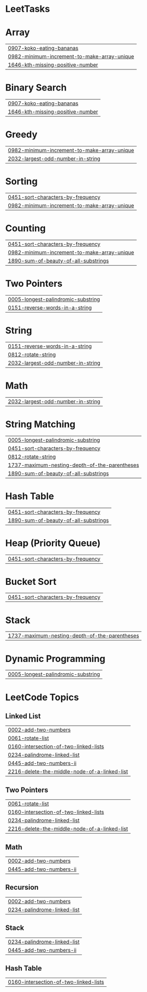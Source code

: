 # LeetTasks


# Array
|  |
| ------- |
| [0907-koko-eating-bananas](https://github.com/codershiv2021/LeetTasks/tree/master/0907-koko-eating-bananas) |
| [0982-minimum-increment-to-make-array-unique](https://github.com/codershiv2021/LeetTasks/tree/master/0982-minimum-increment-to-make-array-unique) |
| [1646-kth-missing-positive-number](https://github.com/codershiv2021/LeetTasks/tree/master/1646-kth-missing-positive-number) |
# Binary Search
|  |
| ------- |
| [0907-koko-eating-bananas](https://github.com/codershiv2021/LeetTasks/tree/master/0907-koko-eating-bananas) |
| [1646-kth-missing-positive-number](https://github.com/codershiv2021/LeetTasks/tree/master/1646-kth-missing-positive-number) |
# Greedy
|  |
| ------- |
| [0982-minimum-increment-to-make-array-unique](https://github.com/codershiv2021/LeetTasks/tree/master/0982-minimum-increment-to-make-array-unique) |
| [2032-largest-odd-number-in-string](https://github.com/codershiv2021/LeetTasks/tree/master/2032-largest-odd-number-in-string) |
# Sorting
|  |
| ------- |
| [0451-sort-characters-by-frequency](https://github.com/codershiv2021/LeetTasks/tree/master/0451-sort-characters-by-frequency) |
| [0982-minimum-increment-to-make-array-unique](https://github.com/codershiv2021/LeetTasks/tree/master/0982-minimum-increment-to-make-array-unique) |
# Counting
|  |
| ------- |
| [0451-sort-characters-by-frequency](https://github.com/codershiv2021/LeetTasks/tree/master/0451-sort-characters-by-frequency) |
| [0982-minimum-increment-to-make-array-unique](https://github.com/codershiv2021/LeetTasks/tree/master/0982-minimum-increment-to-make-array-unique) |
| [1890-sum-of-beauty-of-all-substrings](https://github.com/codershiv2021/LeetTasks/tree/master/1890-sum-of-beauty-of-all-substrings) |
# Two Pointers
|  |
| ------- |
| [0005-longest-palindromic-substring](https://github.com/codershiv2021/LeetTasks/tree/master/0005-longest-palindromic-substring) |
| [0151-reverse-words-in-a-string](https://github.com/codershiv2021/LeetTasks/tree/master/0151-reverse-words-in-a-string) |
# String
|  |
| ------- |
| [0151-reverse-words-in-a-string](https://github.com/codershiv2021/LeetTasks/tree/master/0151-reverse-words-in-a-string) |
| [0812-rotate-string](https://github.com/codershiv2021/LeetTasks/tree/master/0812-rotate-string) |
| [2032-largest-odd-number-in-string](https://github.com/codershiv2021/LeetTasks/tree/master/2032-largest-odd-number-in-string) |
# Math
|  |
| ------- |
| [2032-largest-odd-number-in-string](https://github.com/codershiv2021/LeetTasks/tree/master/2032-largest-odd-number-in-string) |
# String Matching
|  |
| ------- |
| [0005-longest-palindromic-substring](https://github.com/codershiv2021/LeetTasks/tree/master/0005-longest-palindromic-substring) |
| [0451-sort-characters-by-frequency](https://github.com/codershiv2021/LeetTasks/tree/master/0451-sort-characters-by-frequency) |
| [0812-rotate-string](https://github.com/codershiv2021/LeetTasks/tree/master/0812-rotate-string) |
| [1737-maximum-nesting-depth-of-the-parentheses](https://github.com/codershiv2021/LeetTasks/tree/master/1737-maximum-nesting-depth-of-the-parentheses) |
| [1890-sum-of-beauty-of-all-substrings](https://github.com/codershiv2021/LeetTasks/tree/master/1890-sum-of-beauty-of-all-substrings) |
# Hash Table
|  |
| ------- |
| [0451-sort-characters-by-frequency](https://github.com/codershiv2021/LeetTasks/tree/master/0451-sort-characters-by-frequency) |
| [1890-sum-of-beauty-of-all-substrings](https://github.com/codershiv2021/LeetTasks/tree/master/1890-sum-of-beauty-of-all-substrings) |
# Heap (Priority Queue)
|  |
| ------- |
| [0451-sort-characters-by-frequency](https://github.com/codershiv2021/LeetTasks/tree/master/0451-sort-characters-by-frequency) |
# Bucket Sort
|  |
| ------- |
| [0451-sort-characters-by-frequency](https://github.com/codershiv2021/LeetTasks/tree/master/0451-sort-characters-by-frequency) |
# Stack
|  |
| ------- |
| [1737-maximum-nesting-depth-of-the-parentheses](https://github.com/codershiv2021/LeetTasks/tree/master/1737-maximum-nesting-depth-of-the-parentheses) |
# Dynamic Programming
|  |
| ------- |
| [0005-longest-palindromic-substring](https://github.com/codershiv2021/LeetTasks/tree/master/0005-longest-palindromic-substring) |
<!---LeetCode Topics Start-->
# LeetCode Topics
## Linked List
|  |
| ------- |
| [0002-add-two-numbers](https://github.com/codershiv2021/LeetTasks/tree/master/0002-add-two-numbers) |
| [0061-rotate-list](https://github.com/codershiv2021/LeetTasks/tree/master/0061-rotate-list) |
| [0160-intersection-of-two-linked-lists](https://github.com/codershiv2021/LeetTasks/tree/master/0160-intersection-of-two-linked-lists) |
| [0234-palindrome-linked-list](https://github.com/codershiv2021/LeetTasks/tree/master/0234-palindrome-linked-list) |
| [0445-add-two-numbers-ii](https://github.com/codershiv2021/LeetTasks/tree/master/0445-add-two-numbers-ii) |
| [2216-delete-the-middle-node-of-a-linked-list](https://github.com/codershiv2021/LeetTasks/tree/master/2216-delete-the-middle-node-of-a-linked-list) |
## Two Pointers
|  |
| ------- |
| [0061-rotate-list](https://github.com/codershiv2021/LeetTasks/tree/master/0061-rotate-list) |
| [0160-intersection-of-two-linked-lists](https://github.com/codershiv2021/LeetTasks/tree/master/0160-intersection-of-two-linked-lists) |
| [0234-palindrome-linked-list](https://github.com/codershiv2021/LeetTasks/tree/master/0234-palindrome-linked-list) |
| [2216-delete-the-middle-node-of-a-linked-list](https://github.com/codershiv2021/LeetTasks/tree/master/2216-delete-the-middle-node-of-a-linked-list) |
## Math
|  |
| ------- |
| [0002-add-two-numbers](https://github.com/codershiv2021/LeetTasks/tree/master/0002-add-two-numbers) |
| [0445-add-two-numbers-ii](https://github.com/codershiv2021/LeetTasks/tree/master/0445-add-two-numbers-ii) |
## Recursion
|  |
| ------- |
| [0002-add-two-numbers](https://github.com/codershiv2021/LeetTasks/tree/master/0002-add-two-numbers) |
| [0234-palindrome-linked-list](https://github.com/codershiv2021/LeetTasks/tree/master/0234-palindrome-linked-list) |
## Stack
|  |
| ------- |
| [0234-palindrome-linked-list](https://github.com/codershiv2021/LeetTasks/tree/master/0234-palindrome-linked-list) |
| [0445-add-two-numbers-ii](https://github.com/codershiv2021/LeetTasks/tree/master/0445-add-two-numbers-ii) |
## Hash Table
|  |
| ------- |
| [0160-intersection-of-two-linked-lists](https://github.com/codershiv2021/LeetTasks/tree/master/0160-intersection-of-two-linked-lists) |
<!---LeetCode Topics End-->